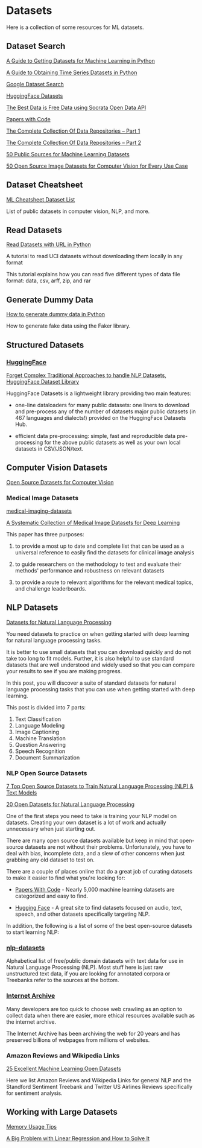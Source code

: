 # Datasets

Here is a collection of some resources for ML datasets.


## Dataset Search

[A Guide to Getting Datasets for Machine Learning in Python](https://machinelearningmastery.com/a-guide-to-getting-datasets-for-machine-learning-in-python/)

[A Guide to Obtaining Time Series Datasets in Python](https://machinelearningmastery.com/a-guide-to-obtaining-time-series-datasets-in-python/)


[Google Dataset Search](https://datasetsearch.research.google.com)

[HuggingFace Datasets](https://github.com/huggingface/datasets)

[The Best Data is Free Data using Socrata Open Data API](https://towardsdatascience.com/the-best-data-is-free-data-of-course-b88230b5b47f)

[Papers with Code](https://paperswithcode.com/)


[The Complete Collection Of Data Repositories – Part 1](https://www.kdnuggets.com/2022/04/complete-collection-data-repositories-part-1.html)

[The Complete Collection Of Data Repositories – Part 2](https://www.kdnuggets.com/2022/04/complete-collection-data-repositories-part-2.html)

[50 Public Sources for Machine Learning Datasets](https://towardsdatascience.com/datasets-for-machine-learning-and-data-science-a27a5d0ba03)

[50 Open Source Image Datasets for Computer Vision for Every Use Case](https://www.taqadam.io/open-sourse-datasets/)


## Dataset Cheatsheet

[ML Cheatsheet Dataset List](https://ml-cheatsheet.readthedocs.io/en/latest/datasets.html)

List of public datasets in computer vision, NLP, and more.


## Read Datasets

[Read Datasets with URL in Python](https://towardsdatascience.com/dont-download-read-datasets-with-url-in-python-8245a5eaa919)

A tutorial to read UCI datasets without downloading them locally in any format

This tutorial explains how you can read five different types of data file format: data, csv, arff, zip, and rar


## Generate Dummy Data

[How to generate dummy data in Python](https://towardsdatascience.com/how-to-generate-dummy-data-in-python-a05bce24a6c6)

How to generate fake data using the Faker library. 


## Structured Datasets

### [HuggingFace](https://github.com/huggingface/datasets)

[Forget Complex Traditional Approaches to handle NLP Datasets, HuggingFace Dataset Library](https://medium.com/@arjunkumbakkara/forget-complex-traditional-approaches-to-handle-nlp-datasets-huggingface-dataset-library-is-your-f7445ea79267)

HuggingFace Datasets is a lightweight library providing two main features:

- one-line dataloaders for many public datasets: one liners to download and pre-process any of the number of datasets major public datasets (in 467 languages and dialects!) provided on the HuggingFace Datasets Hub.

- efficient data pre-processing: simple, fast and reproducible data pre-processing for the above public datasets as well as your own local datasets in CSV/JSON/text. 



## Computer Vision Datasets

[Open Source Datasets for Computer Vision](https://www.kdnuggets.com/2021/08/open-source-datasets-computer-vision.html)

### Medical Image Datasets

[medical-imaging-datasets](https://github.com/sfikas/medical-imaging-datasets)

[A Systematic Collection of Medical Image Datasets for Deep Learning](https://arxiv.org/abs/2106.12864)

This paper has three purposes: 

1) to provide a most up to date and complete list that can be used as a universal reference to easily find the datasets for clinical image analysis

2) to guide researchers on the methodology to test and evaluate their methods' performance and robustness on relevant datasets

3) to provide a route to relevant algorithms for the relevant medical topics, and challenge leaderboards.



## NLP Datasets

[Datasets for Natural Language Processing](https://machinelearningmastery.com/datasets-natural-language-processing/)

You need datasets to practice on when getting started with deep learning for natural language processing tasks.

It is better to use small datasets that you can download quickly and do not take too long to fit models. Further, it is also helpful to use standard datasets that are well understood and widely used so that you can compare your results to see if you are making progress.

In this post, you will discover a suite of standard datasets for natural language processing tasks that you can use when getting started with deep learning.

This post is divided into 7 parts:

1. Text Classification
2. Language Modeling
3. Image Captioning
4. Machine Translation
5. Question Answering
6. Speech Recognition
7. Document Summarization

### NLP Open Source Datasets

[7 Top Open Source Datasets to Train Natural Language Processing (NLP) & Text Models](https://www.kdnuggets.com/2021/11/top-open-source-datasets-nlp.html)

[20 Open Datasets for Natural Language Processing](https://medium.com/@ODSC/20-open-datasets-for-natural-language-processing-538fbfaf8e38)

One of the first steps you need to take is training your NLP model on datasets. Creating your own dataset is a lot of work and actually unnecessary when just starting out.

There are many open source datasets available but keep in mind that open-source datasets are not without their problems. Unfortunately, you have to deal with bias, incomplete data, and a slew of other concerns when just grabbing any old dataset to test on.

There are a couple of places online that do a great job of curating datasets to make it easier to find what you're looking for:

- [Papers With Code](https://paperswithcode.com/datasets) - Nearly 5,000 machine learning datasets are categorized and easy to find.

- [Hugging Face](https://huggingface.co/datasets) -  A great site to find datasets focused on audio, text, speech, and other datasets specifically targeting NLP.

In addition, the following is a list of some of the best open-source datasets to start learning NLP:

### [nlp-datasets](https://github.com/niderhoff/nlp-datasets)

Alphabetical list of free/public domain datasets with text data for use in Natural Language Processing (NLP). Most stuff here is just raw unstructured text data, if you are looking for annotated corpora or Treebanks refer to the sources at the bottom.

### [Internet Archive](https://web.archive.org)

Many developers are too quick to choose web crawling as an option to collect data when there are easier, more ethical resources available such as the internet archive. 

The Internet Archive has been archiving the web for 20 years and has preserved billions of webpages from millions of websites. 

### Amazon Reviews and Wikipedia Links

[25 Excellent Machine Learning Open Datasets](https://opendatascience.com/25-excellent-machine-learning-open-datasets/)

Here we list Amazon Reviews and Wikipedia Links for general NLP and the Standford Sentiment Treebank and Twitter US Airlines Reviews specifically for sentiment analysis. 



## Working with Large Datasets

[Memory Usage Tips](./tips/memory_usage.md)

[A Big Problem with Linear Regression and How to Solve It](https://towardsdatascience.com/robust-regression-23b633e5d6a5)

